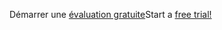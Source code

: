 <span data-ttu-id="2292f-101">Démarrer une [évaluation gratuite](https://go.microsoft.com/fwlink/?linkid=847861)</span><span class="sxs-lookup"><span data-stu-id="2292f-101">Start a [free trial!](https://go.microsoft.com/fwlink/?linkid=847861)</span></span>
